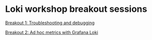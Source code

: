 # Loki workshop breakout sessions

[Breakout 1: Troubleshooting and debugging](./troubleshooting_and_debugging.md)

[Breakout 2: Ad hoc metrics with Grafana Loki](./ad_hoc_metric.md)

